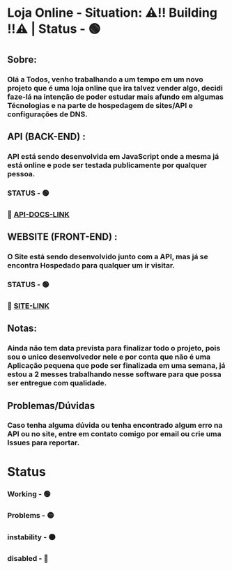 # Loja Online - Situation: ⚠‼ Building ‼⚠ | Status - 🟢

## Sobre:
### Olá a Todos, venho trabalhando a um tempo em um novo projeto que é uma loja online que ira talvez vender algo, decidi faze-lá na intenção de poder estudar mais afundo em algumas Técnologias e na parte de hospedagem de sites/API e configurações de DNS.

## API (BACK-END) :
### API está sendo desenvolvida em JavaScript onde a mesma já está online e pode ser testada publicamente por qualquer pessoa.
### STATUS - 🟢
### 📌 [API-DOCS-LINK](https://api-loja-test.onrender.com/api-docs/)

## WEBSITE (FRONT-END) :
### O Site está sendo desenvolvido junto com a API, mas já se encontra Hospedado para qualquer um ir visitar.
### STATUS - 🟢
### 📌 [SITE-LINK](https://loja-online-full.netlify.app/)

## Notas:
### Ainda não tem data prevista para finalizar todo o projeto, pois sou o unico desenvolvedor nele e por conta que não é uma Aplicação pequena que pode ser finalizada em uma semana, já estou a 2 messes trabalhando nesse software para que possa ser entregue com qualidade.

## Problemas/Dúvidas
### Caso tenha alguma dúvida ou tenha encontrado algum erro na API ou no site, entre em contato comigo por email ou crie uma Issues para reportar.

# Status
### Working - 🟢 </br>
### Problems - 🟡 </br>
### instability - ⚫ </br>
### disabled - 🔴

